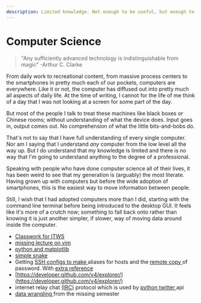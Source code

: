 ```yaml
---
description: Limited knowledge. Not enough to be useful, but enough to be dangerous.
---
```


# Computer Science

> "Any sufficiently advanced technology is indistinguishable from magic" -Arthur C. Clarke

From daily work to recreational content, from massive process centers to the smartphones in pretty much each of our pockets, computers are everywhere. Like it or not, the computer has diffused out into pretty much all aspects of daily life. At the time of writing, I cannot for the life of me think of a day that I was not looking at a screen for some part of the day.

But most of the people I talk to treat these machines like black boxes or Chinese rooms; without understanding of what the device does. Input goes in, output comes out. No comprehension of what the little bits-and-bobs do.&#x20;

That's not to say that I have full understanding of every single computer. Nor am I saying that I understand _any_ computer from the low level all the way up. But I do understand that my knowledge is limited and there is no way that I'm going to understand anything to the degree of a professional. &#x20;

Speaking with people who have done computer science all of their lives, it has been weird to see that my generation is (arguably) the most literate. Having grown up with computers but before the wide adoption of smartphones, this is the easiest way to move information between people.&#x20;

Still, I wish that I had adopted computers more than I did, starting with the command line terminal before being introduced to the desktop GUI. It feels like it's more of a crutch now; something to fall back onto rather than knowing it is just another simpler, if slower, way of moving data around inside the computer.&#x20;

* [Classwork for ITWS](https://github.com/dawneraq/websci)
* [missing lecture on vim](https://missing.csail.mit.edu/2020/editors/)
* [python and matplotlib](https://youtu.be/YXPyB4XeYLA?t=19677)
* [simple snake ](https://github.com/engineer-man/youtube/tree/master/015)
* Getting [SSH configs to make ](https://www.howtogeek.com/75007/stupid-geek-tricks-use-your-ssh-config-file-to-create-aliases-for-hosts/)aliases for hosts and the [remote copy ](https://www.howtogeek.com/66776/how-to-remotely-copy-files-over-ssh-without-entering-your-password/)of password. With [extra reference](https://scotch.io/tutorials/how-to-create-an-ssh-shortcut)&#x20;
* [https://developer.github.com/v4/explorer/](https://developer.github.com/v4/explorer/)
* internet relay chat [(IRC)](http://python-irclib.sourceforge.net/) protocol which is used by [python twitter ](https://mike.verdone.ca/twitter/#downloads)api
* [data wrangling ](https://missing.csail.mit.edu/2020/data-wrangling/)from the missing semester

